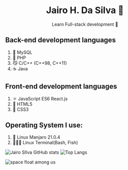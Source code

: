 <h1 align="center">Jairo H. Da Silva 👾</h1>
<p align="center">Learn Full-stack development 🦅</p>

## Back-end development languages
1. 🐬 MySQL
2. 🐘 PHP
3. 😼 C/C++ (C++98, C++11)
4. ☕ Java

## Front-end development languages
1. ⚛️ JavaScript
   ES6
   React.js
2. 📄 HTML5
3. 📰 CSS3

## Operating System I use:
1. 🐧 Linux Manjaro 21.0.4 
2. 🕵🏽‍♂️ Linux Terminal(Bash, Fish)

![Jairo SIlva GitHub stats](https://github-readme-stats.vercel.app/api?username=jairosilva2005&show_icons=true&theme=dracula)
![Top Langs](https://github-readme-stats.vercel.app/api/top-langs/?username=jairosilva2005&layout=compact&theme=dracula)

![space float among us](https://emojis.slackmojis.com/emojis/images/1613270271/12726/space_float.gif?1613270271 "space float among us")
